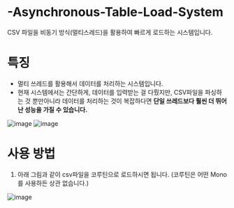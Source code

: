 # -Asynchronous-Table-Load-System
CSV 파일을 비동기 방식(멀티스레드)을 활용하여 빠르게 로드하는 시스템입니다.


# 특징
* 멀티 쓰레드를 활용해서 데이터를 처리하는 시스템입니다.
* 현재 시스템에서는 간단하게, 데이터를 입력받는 걸 다뤘지만, CSV파일을 파싱하는 것 뿐만아니라 데이터를 처리하는 것이 복잡하다면 __단일 쓰레드보다 훨씬 더 뛰어난 성능을 가질 수 있습니다.__

![image](https://github.com/user-attachments/assets/7449de30-922c-45d5-80e4-de5f622b5f0d)
![image](https://github.com/user-attachments/assets/a63bb0a8-bb9f-4da3-8fd0-2e37e4df0927)



# 사용 방법

1. 아래 그림과 같이 csv파일을 코루틴으로 로드하시면 됩니다. (코루틴은 어떤 Mono를 사용하든 상관 없습니다.)

![image](https://github.com/user-attachments/assets/191709f9-3649-4b1f-94f6-d3827f161db6)
